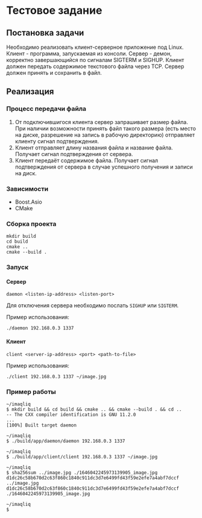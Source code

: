 # Тестовое задание


## Постановка задачи

Необходимо реализовать клиент-серверное приложение под Linux. Клиент - программа, запускаемая из консоли. Сервер - демон, корректно завершающийся по сигналам SIGTERM и SIGHUP. Клиент должен передать содержимое текстового файла через TCP. Сервер должен принять и сохранить в файл.


## Реализация

### Процесс передачи файла

1. От подключившигося клиента сервер запрашивает размер файла. При наличии возможности принять файл такого размера (есть место на диске, разрешение на запись в рабочую директорию) отправляет клиенту сигнал подтверждения.
2. Клиент отправляет длину названия файла и название файла. Получает сигнал подтверждения от сервера.
3. Клиент передаёт содержимое файла. Получает сигнал подтверждения от сервера в случае успешного получения и записи на диск.


### Зависимости

- Boost.Asio
- CMake


### Сборка проекта

```shell
mkdir build
cd build
cmake ..
cmake --build .
```


### Запуск

#### Сервер

```shell
daemon <listen-ip-address> <listen-port>
```
Для отключения сервера необходимо послать `SIGHUP` или `SIGTERM`.

Пример использования:

```shell
./daemon 192.168.0.3 1337
```

#### Клиент

```shell
client <server-ip-address> <port> <path-to-file>
```

Пример использования:

```shell
./client 192.168.0.3 1337 ~/image.jpg
```


### Пример работы
```shell
~/imaqliq
$ mkdir build && cd build && cmake .. && cmake --build . && cd ..
-- The CXX compiler identification is GNU 11.2.0
...
[100%] Built target daemon

~/imaqliq
$ ./build/app/daemon/daemon 192.168.0.3 1337

~/imaqliq
$ ./build/app/client/client 192.168.0.3 1337 ~/image.jpg

~/imaqliq
$ sha256sum ../image.jpg ./1646042245973139905_image.jpg
d1dc26c58b670d2c63f860c1840c911dc3d7e6499fd43f59e2efe7a4abf7dccf  ../image.jpg
d1dc26c58b670d2c63f860c1840c911dc3d7e6499fd43f59e2efe7a4abf7dccf  ./1646042245973139905_image.jpg

~/imaqliq
$
```
